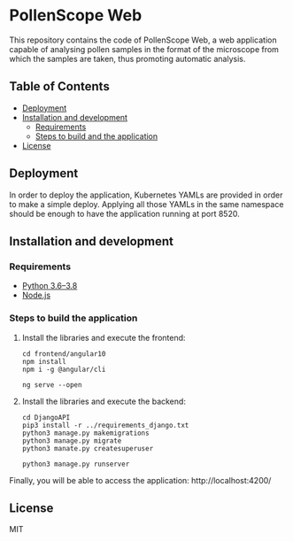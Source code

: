 # PollenScope Web

This repository contains the code of PollenScope Web, a web application capable of analysing pollen samples in the format of the microscope from which the samples are taken, thus promoting automatic analysis. 

## Table of Contents
- [Deployment](#Deployment)
- [Installation and development](#Installation-and-development)
    - [Requirements](#requirements) 
    - [Steps to build and the application](#Steps-to-build-and-the-application)
- [License](#license)

## Deployment
In order to deploy the application, Kubernetes YAMLs are provided in order to make a simple deploy. Applying all those YAMLs in the same namespace should be enough to have the application running at port 8520.

## Installation and development

### Requirements

- [Python 3.6–3.8](https://www.python.org/)
- [Node.js](https://nodejs.org/)

### Steps to build the application

1. Install the libraries and execute the frontend:
    ```
    cd frontend/angular10
    npm install
    npm i -g @angular/cli
    
    ng serve --open
    ```

2. Install the libraries and execute the backend:
    ```
    cd DjangoAPI
    pip3 install -r ../requirements_django.txt
    python3 manage.py makemigrations
    python3 manage.py migrate
    python3 manate.py createsuperuser
    
    python3 manage.py runserver
    ```


Finally, you will be able to access the application: http://localhost:4200/


## License
MIT
